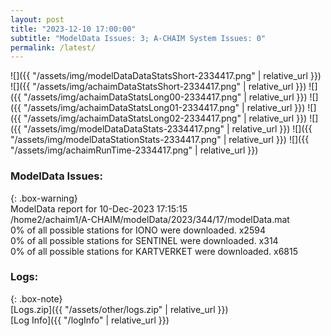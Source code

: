 ```yaml
---
layout: post
title: "2023-12-10 17:00:00"
subtitle: "ModelData Issues: 3; A-CHAIM System Issues: 0"
permalink: /latest/
---
```


![]({{ "/assets/img/modelDataDataStatsShort-2334417.png" | relative_url }})
![]({{ "/assets/img/achaimDataStatsShort-2334417.png" | relative_url }})
![]({{ "/assets/img/achaimDataStatsLong00-2334417.png" | relative_url }})
![]({{ "/assets/img/achaimDataStatsLong01-2334417.png" | relative_url }})
![]({{ "/assets/img/achaimDataStatsLong02-2334417.png" | relative_url }})
![]({{ "/assets/img/modelDataDataStats-2334417.png" | relative_url }})
![]({{ "/assets/img/modelDataStationStats-2334417.png" | relative_url }})
![]({{ "/assets/img/achaimRunTime-2334417.png" | relative_url }})


### ModelData Issues:  
  
{: .box-warning}  
 ModelData report for 10-Dec-2023 17:15:15   
 /home2/achaim1/A-CHAIM/modelData/2023/344/17/modelData.mat   
 0% of all possible stations for IONO were downloaded. x2594   
 0% of all possible stations for SENTINEL were downloaded. x314   
 0% of all possible stations for KARTVERKET were downloaded. x6815   
  


### Logs:  
  
{: .box-note}  
[Logs.zip]({{ "/assets/other/logs.zip" | relative_url }})  
[Log Info]({{ "/logInfo" | relative_url }})  
